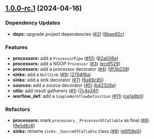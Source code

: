 ## [1.0.0-rc.1](https://github.com/savannahghi/sghi-etl-commons/compare/...v1.0.0-rc.1) (2024-04-16)


### Dependency Updates

* **deps:** upgrade project dependencies ([#2](https://github.com/savannahghi/sghi-etl-commons/issues/2)) ([6bee92c](https://github.com/savannahghi/sghi-etl-commons/commit/6bee92caa6464c52ee03c0a609dec5fd5b919fea))


### Features

* **processors:** add a `ProcessorPipe` ([#10](https://github.com/savannahghi/sghi-etl-commons/issues/10)) ([82a006e](https://github.com/savannahghi/sghi-etl-commons/commit/82a006ee58bfacc723e3bed2612114f002276719))
* **processors:** add a NOOP `Processor` ([#3](https://github.com/savannahghi/sghi-etl-commons/issues/3)) ([ecdf529](https://github.com/savannahghi/sghi-etl-commons/commit/ecdf529bbf091dc3d88060331ba6dc66703118f5))
* **processors:** add a processor decorator ([#4](https://github.com/savannahghi/sghi-etl-commons/issues/4)) ([9f3b039](https://github.com/savannahghi/sghi-etl-commons/commit/9f3b0393630c2bae8df568f4a0fd977f1d34effc))
* **sinks:** add a `NullSink` ([#9](https://github.com/savannahghi/sghi-etl-commons/issues/9)) ([2794f6a](https://github.com/savannahghi/sghi-etl-commons/commit/2794f6ab198d9a2e211cd57f3e6ab6c6aab0a815))
* **sinks:** add a sink decorator ([#7](https://github.com/savannahghi/sghi-etl-commons/issues/7)) ([6a89c85](https://github.com/savannahghi/sghi-etl-commons/commit/6a89c85d30e8a28abc995823df9fc06aa8d52f14))
* **sources:** add a source decorator ([#5](https://github.com/savannahghi/sghi-etl-commons/issues/5)) ([b42328e](https://github.com/savannahghi/sghi-etl-commons/commit/b42328e7c94bf975df4e2ddde454bdad13d8bae7))
* **utils:** add result gatherers ([#1](https://github.com/savannahghi/sghi-etl-commons/issues/1)) ([7c4e34f](https://github.com/savannahghi/sghi-etl-commons/commit/7c4e34f738e9b8774d7c1d7ba3e6386229b25786))
* **worflow_def:** add a `SimpleWorkflowDefinition` ([#11](https://github.com/savannahghi/sghi-etl-commons/issues/11)) ([ce1a9b0](https://github.com/savannahghi/sghi-etl-commons/commit/ce1a9b03a6fa6e0b6ab75a8635c98e0b8267be86))


### Refactors

* **processors:** mark `processors._ProcessorOfCallable` as final ([#6](https://github.com/savannahghi/sghi-etl-commons/issues/6)) ([9e5d6c6](https://github.com/savannahghi/sghi-etl-commons/commit/9e5d6c6d50a8e92cb2fe35537edf866dd1098d15))
* **sinks:** rename `sinks._SourceOfCallable` class ([#8](https://github.com/savannahghi/sghi-etl-commons/issues/8)) ([e6f08e5](https://github.com/savannahghi/sghi-etl-commons/commit/e6f08e5f9edb25067529980d9d13f7e3d75a3847))
